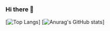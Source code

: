 ### Hi there 👋

[![Top Langs](https://github-readme-stats.vercel.app/api/top-langs/?username=boywithdv&layout=compact&theme=dark)]
[![Anurag's GitHub stats](https://github-readme-stats.vercel.app/api?username=boywithdv)]



<!--
**boywithdv/boywithdv** is a ✨ _special_ ✨ repository because its `README.md` (this file) appears on your GitHub profile.

Here are some ideas to get you started:

- 🔭 I’m currently working on ...
- 🌱 I’m currently learning ...
- 👯 I’m looking to collaborate on ...
- 🤔 I’m looking for help with ...
- 💬 Ask me about ...
- 📫 How to reach me: ...
- 😄 Pronouns: ...
- ⚡ Fun fact: ...
-->
